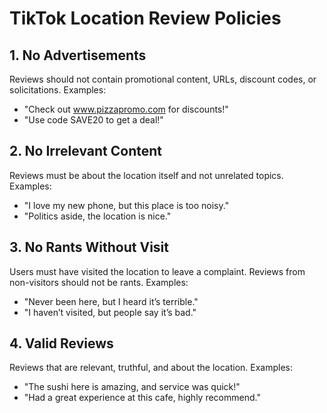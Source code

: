 # TikTok Location Review Policies

## 1. No Advertisements
Reviews should not contain promotional content, URLs, discount codes, or solicitations.
Examples:
- "Check out www.pizzapromo.com for discounts!"
- "Use code SAVE20 to get a deal!"

## 2. No Irrelevant Content
Reviews must be about the location itself and not unrelated topics.
Examples:
- "I love my new phone, but this place is too noisy."
- "Politics aside, the location is nice."

## 3. No Rants Without Visit
Users must have visited the location to leave a complaint. Reviews from non-visitors should not be rants.
Examples:
- "Never been here, but I heard it’s terrible."
- "I haven’t visited, but people say it’s bad."

## 4. Valid Reviews
Reviews that are relevant, truthful, and about the location.
Examples:
- "The sushi here is amazing, and service was quick!"
- "Had a great experience at this cafe, highly recommend." 
